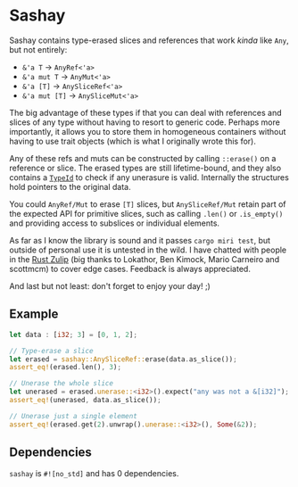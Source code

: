# Sashay

Sashay contains type-erased slices and references that work _kinda_ like `Any`, but not entirely:

* `&'a T` -> `AnyRef<'a>`
* `&'a mut T` -> `AnyMut<'a>`
* `&'a [T]` -> `AnySliceRef<'a>`
* `&'a mut [T]` -> `AnySliceMut<'a>`

The big advantage of these types if that you can deal with references and slices of any type without having to resort to generic code. Perhaps more importantly, it allows you to store them in homogeneous containers without having to use trait objects (which is what I originally wrote this for).

Any of these refs and muts can be constructed by calling `::erase()` on a reference or slice. The erased types are still lifetime-bound, and they also contains a [`TypeId`](https://doc.rust-lang.org/stable/std/any/struct.TypeId.html) to check if any unerasure is valid. Internally the structures hold pointers to the original data.

You could `AnyRef/Mut` to erase `[T]` slices, but `AnySliceRef/Mut` retain part of the expected API for primitive slices, such as calling `.len()` or `.is_empty()` and providing access to subslices or individual elements.

As far as I know the library is sound and it passes `cargo miri test`, but outside of personal use it is untested in the wild. I have chatted with people in the [Rust Zulip](https://rust-lang.zulipchat.com/#narrow/stream/122651-general/topic/Type-erased.20slices/near/318265693) (big thanks to Lokathor, Ben Kimock, Mario Carneiro and scottmcm) to cover edge cases. Feedback is always appreciated.

And last but not least: don't forget to enjoy your day! ;)

## Example

```rust
let data : [i32; 3] = [0, 1, 2];

// Type-erase a slice
let erased = sashay::AnySliceRef::erase(data.as_slice());
assert_eq!(erased.len(), 3);

// Unerase the whole slice
let unerased = erased.unerase::<i32>().expect("any was not a &[i32]");
assert_eq!(unerased, data.as_slice());

// Unerase just a single element
assert_eq!(erased.get(2).unwrap().unerase::<i32>(), Some(&2));
```

## Dependencies

`sashay` is `#![no_std]` and has 0 dependencies.